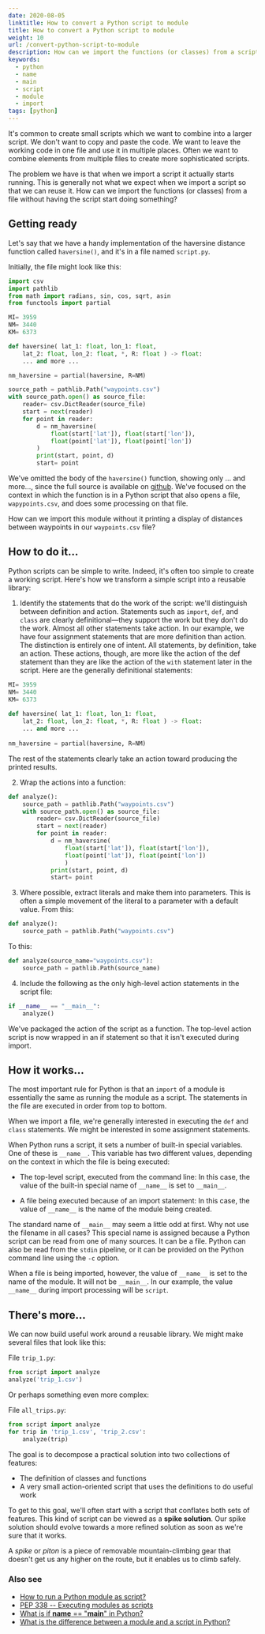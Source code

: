 ```yaml
---
date: 2020-08-05
linktitle: How to convert a Python script to module
title: How to convert a Python script to module
weight: 10
url: /convert-python-script-to-module
description: How can we import the functions (or classes) from a script without having the script start doing something?
keywords:
  - python
  - name
  - main
  - script
  - module
  - import
tags: [python]  
---
```

<meta property="og:image" content="https://tutswiki.com/img/tutswiki-logo.png"/>
<meta name="twitter:card" content="summary" />
<meta name="twitter:title" content="How to convert a Python script to module" />
<meta name=”twitter:description” content="How can we import the functions (or classes) from a file without having the script start doing something?" />

It's common to create small scripts which we want to combine into a larger script. We don't want to copy and paste the code. We want to leave the working code in one file and use it in multiple places. Often we want to combine elements from multiple files to create more sophisticated scripts.

The problem we have is that when we import a script it actually starts running. This is generally not what we expect when we import a script so that we can reuse it.
How can we import the functions (or classes) from a file without having the script start doing something?

## Getting ready

Let's say that we have a handy implementation of the haversine distance function called `haversine()`, and it's in a file named `script.py`.

<script async src="https://pagead2.googlesyndication.com/pagead/js/adsbygoogle.js"></script>
<ins class="adsbygoogle"
     style="display:block; text-align:center;"
     data-ad-layout="in-article"
     data-ad-format="fluid"
     data-ad-client="ca-pub-9878675755379402"
     data-ad-slot="5842766387"></ins>
<script>
     (adsbygoogle = window.adsbygoogle || []).push({});
</script>

Initially, the file might look like this:

```python
import csv 
import pathlib 
from math import radians, sin, cos, sqrt, asin 
from functools import partial 

MI= 3959 
NM= 3440 
KM= 6373 

def haversine( lat_1: float, lon_1: float, 
    lat_2: float, lon_2: float, *, R: float ) -> float: 
    ... and more ... 

nm_haversine = partial(haversine, R=NM) 

source_path = pathlib.Path("waypoints.csv") 
with source_path.open() as source_file: 
    reader= csv.DictReader(source_file) 
    start = next(reader) 
    for point in reader: 
        d = nm_haversine( 
            float(start['lat']), float(start['lon']), 
            float(point['lat']), float(point['lon']) 
        ) 
        print(start, point, d) 
        start= point 
```

We've omitted the body of the `haversine()` function, showing only ... and more..., since the full source is available on [github](https://gist.github.com/chankeypathak/f51642a66792e8a0fca52446d3697349). We've focused on the context in which the function is in a Python script that also opens a file, `wapypoints.csv`, and does some processing on that file.

How can we import this module without it printing a display of distances between waypoints in our `waypoints.csv` file?

## How to do it...

Python scripts can be simple to write. Indeed, it's often too simple to create a working script. Here's how we transform a simple script into a reusable library:

1) Identify the statements that do the work of the script: we'll distinguish between definition and action. Statements such as `import`, `def`, and `class` are clearly definitional—they support the work but they don't do the work. Almost all other statements take action. In our example, we have four assignment statements that are more definition than action. The distinction is entirely one of intent. All statements, by definition, take an action. These actions, though, are more like the action of the def statement than they are like the action of the `with` statement later in the script. Here are the generally definitional statements:

```python
MI= 3959 
NM= 3440
KM= 6373 
    
def haversine( lat_1: float, lon_1: float, 
    lat_2: float, lon_2: float, *, R: float ) -> float: 
    ... and more ... 
    
nm_haversine = partial(haversine, R=NM) 
```

The rest of the statements clearly take an action toward producing the printed results.

2) Wrap the actions into a function:

```python
def analyze(): 
    source_path = pathlib.Path("waypoints.csv") 
    with source_path.open() as source_file: 
    	reader= csv.DictReader(source_file) 
    	start = next(reader) 
    	for point in reader: 
    		d = nm_haversine( 
    			float(start['lat']), float(start['lon']), 
    			float(point['lat']), float(point['lon']) 
    			) 
    		print(start, point, d) 
    		start= point 
```

3) Where possible, extract literals and make them into parameters. This is often a simple movement of the literal to a parameter with a default value. From this:

```python
def analyze(): 
    source_path = pathlib.Path("waypoints.csv") 
```

To this:

```python
def analyze(source_name="waypoints.csv"): 
    source_path = pathlib.Path(source_name) 
```

4) Include the following as the only high-level action statements in the script file:

```python        
if __name__ == "__main__": 
    analyze() 
```

We've packaged the action of the script as a function. The top-level action script is now wrapped in an if statement so that it isn't executed during import.

## How it works...

The most important rule for Python is that an `import` of a module is essentially the same as running the module as a script. The statements in the file are executed in order from top to bottom.

When we import a file, we're generally interested in executing the `def` and `class` statements. We might be interested in some assignment statements.

When Python runs a script, it sets a number of built-in special variables. One of these is `__name__`. This variable has two different values, depending on the context in which the file is being executed:

- The top-level script, executed from the command line: In this case, the value of the built-in special name of `__name__` is set to `__main__`.

- A file being executed because of an import statement: In this case, the value of `__name__` is the name of the module being created.
 
The standard name of `__main__` may seem a little odd at first. Why not use the filename in all cases? This special name is assigned because a Python script can be read from one of many sources. It can be a file. Python can also be read from the `stdin` pipeline, or it can be provided on the Python command line using the `-c` option.

When a file is being imported, however, the value of `__name__` is set to the name of the module. It will not be `__main__`. In our example, the value `__name__` during import processing will be `script`.

## There's more...

We can now build useful work around a reusable library. We might make several files that look like this:

File `trip_1.py`:

```python
from script import analyze 
analyze('trip_1.csv') 
```
	
Or perhaps something even more complex:

File `all_trips.py`:

```python
from script import analyze 
for trip in 'trip_1.csv', 'trip_2.csv': 
    analyze(trip) 
```		
		
The goal is to decompose a practical solution into two collections of features:

- The definition of classes and functions
- A very small action-oriented script that uses the definitions to do useful work

To get to this goal, we'll often start with a script that conflates both sets of features. This kind of script can be viewed as a **spike solution**. Our spike solution should evolve towards a more refined solution as soon as we're sure that it works.

A *spike* or *piton* is a piece of removable mountain-climbing gear that doesn't get us any higher on the route, but it enables us to climb safely.

### Also see
- [How to run a Python module as script?](https://tutswiki.com/run-module-as-script-python)
- [PEP 338 -- Executing modules as scripts](https://www.python.org/dev/peps/pep-0338/)
- [What is if __name__ == "__main__" in Python?](/if-name-main-in-python/)
- [What is the difference between a module and a script in Python?](https://stackoverflow.com/questions/2996110/what-is-the-difference-between-a-module-and-a-script-in-python)
